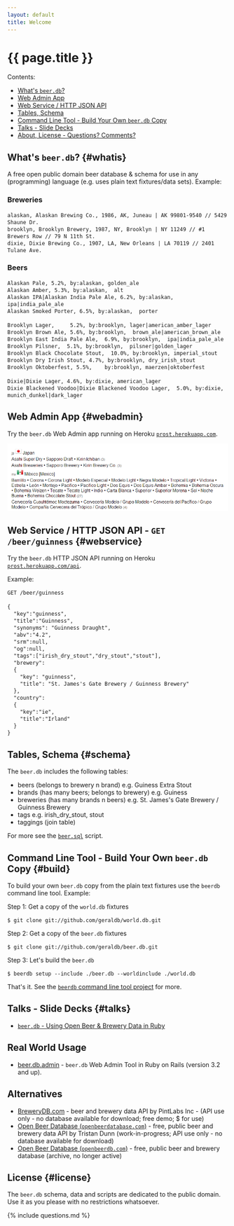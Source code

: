 ```yaml
---
layout: default
title: Welcome
---
```


# {{ page.title }}

<div class="toc" markdown="1">
Contents:

* [What's `beer.db`?](#whatis)
* [Web Admin App](#webadmin)
* [Web Service / HTTP JSON API](#webservice)
* [Tables, Schema](#schema)
* [Command Line Tool - Build Your Own `beer.db` Copy](#build)
* [Talks - Slide Decks](#talks)
* [About, License - Questions? Comments?](#license)
</div>


## What's `beer.db`?   {#whatis}

A free open public domain beer database & schema
for use in any (programming) language
(e.g. uses plain text fixtures/data sets). Example:

### Breweries

~~~
alaskan, Alaskan Brewing Co., 1986, AK, Juneau | AK 99801-9540 // 5429 Shaune Dr.
brooklyn, Brooklyn Brewery, 1987, NY, Brooklyn | NY 11249 // #1 Brewers Row // 79 N 11th St.
dixie, Dixie Brewing Co., 1907, LA, New Orleans | LA 70119 // 2401 Tulane Ave.
~~~

### Beers

~~~
Alaskan Pale, 5.2%, by:alaskan, golden_ale
Alaskan Amber, 5.3%, by:alaskan,  alt
Alaskan IPA|Alaskan India Pale Ale, 6.2%, by:alaskan, ipa|india_pale_ale
Alaskan Smoked Porter, 6.5%, by:alaskan,  porter

Brooklyn Lager,     5.2%, by:brooklyn, lager|american_amber_lager
Brooklyn Brown Ale, 5.6%, by:brooklyn,  brown_ale|american_brown_ale
Brooklyn East India Pale Ale,  6.9%, by:brooklyn,  ipa|india_pale_ale
Brooklyn Pilsner,  5.1%, by:brooklyn,  pilsner|golden_lager
Brooklyn Black Chocolate Stout,  10.0%, by:brooklyn, imperial_stout
Brooklyn Dry Irish Stout, 4.7%, by:brooklyn, dry_irish_stout
Brooklyn Oktoberfest, 5.5%,    by:brooklyn, maerzen|oktoberfest

Dixie|Dixie Lager, 4.6%, by:dixie, american_lager
Dixie Blackened Voodoo|Dixie Blackened Voodoo Lager,  5.0%, by:dixie,  munich_dunkel|dark_lager
~~~


## Web Admin App {#webadmin}

Try the `beer.db` Web Admin app running
on Heroku [`prost.herokuapp.com`](http://prost.herokuapp.com).

![](i/beer_db_admin_screenshoot.png)


## Web Service / HTTP JSON API - `GET /beer/guinness`   {#webservice}

Try the `beer.db` HTTP JSON API running
on Heroku [`prost.herokuapp.com/api`](http://prost.herokuapp.com/api).

Example:

~~~
GET /beer/guinness

{
  "key":"guinness",
  "title":"Guinness",
  "synonyms": "Guinness Draught",
  "abv":"4.2",
  "srm":null,
  "og":null,
  "tags":["irish_dry_stout","dry_stout","stout"],
  "brewery":
  {
    "key": "guinness",
    "title": "St. James's Gate Brewery / Guinness Brewery"
  },
  "country":
  {
    "key":"ie",
    "title":"Irland"
  }
}
~~~


## Tables, Schema   {#schema}

The `beer.db` includes the following tables:

* beers       (belongs to brewery n brand)          e.g. Guiness Extra Stout
* brands      (has many beers; belongs to brewery)  e.g. Guiness
* breweries   (has many brands n beers)             e.g. St. James's Gate Brewery / Guinness Brewery
* tags                                              e.g. irish_dry_stout, stout
* taggings (join table)

For more see the [`beer.sql`](https://github.com/openbeer/openbeer.github.io/blob/master/beer.sql) script.


## Command Line Tool - Build Your Own `beer.db` Copy   {#build}

To build your own `beer.db` copy from the plain text fixtures
use the `beerdb` command line tool. Example:

Step 1:  Get a copy of the `world.db` fixtures

    $ git clone git://github.com/geraldb/world.db.git

Step 2:  Get a copy of the `beer.db` fixtures

    $ git clone git://github.com/geraldb/beer.db.git

Step 3:  Let's build the `beer.db`

    $ beerdb setup --include ./beer.db --worldinclude ./world.db

That's it. See the [`beerdb` command line tool project](https://github.com/geraldb/beer.db.ruby)
for more.


## Talks - Slide Decks   {#talks}

- [`beer.db` - Using Open Beer & Brewery Data in Ruby](https://github.com/openbeer/openbeer.github.io/blob/master/talks/beer_db_intro.md)


## Real World Usage

- [beer.db.admin](https://github.com/geraldb/beer.db.admin) - `beer.db` Web Admin Tool in Ruby on Rails (version 3.2 and up).


## Alternatives

- [BreweryDB.com](http://www.brewerydb.com) -  beer and brewery data API by PintLabs Inc - (API use only - no database available for download; free demo; $ for use)
- [Open Beer Database (`openbeerdatabase.com`)](http://openbeerdatabase.com)  - free, public beer and brewery data API by Tristan Dunn (work-in-progress; API use only - no database available for download)
- [Open Beer Database (`openbeerdb.com`)](http://openbeerdb.com)  - free, public beer and brewery database (archive, no longer active)

## License {#license}

The `beer.db` schema, data and scripts are dedicated to the public domain.
Use it as you please with no restrictions whatsoever.


{% include questions.md %}
